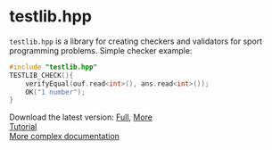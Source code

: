 testlib.hpp
===========

`testlib.hpp` is a library for creating checkers and validators for sport programming problems. Simple checker example:
```c++
#include "testlib.hpp"
TESTLIB_CHECK(){
    verifyEqual(ouf.read<int>(), ans.read<int>());
    OK("1 number");
}
```
Download the latest version: [Full](https://raw.github.com/AlexeyDmitriev/testlib.hpp/master/dist/testlib.full.hpp), [More](://github.com/AlexeyDmitriev/testlib.hpp/tree/master/dist)  
[Tutorial](https://github.com/AlexeyDmitriev/testlib.hpp/wiki/Tutorial)  
[More complex documentation](https://github.com/AlexeyDmitriev/testlib.hpp/wiki/General-Documentation)
